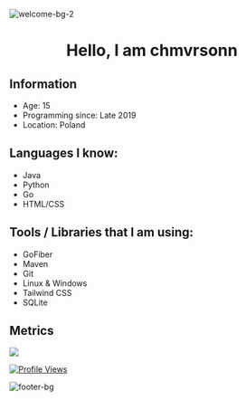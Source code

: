 
![welcome-bg-2](https://user-images.githubusercontent.com/50290580/124369381-11ed1800-dc74-11eb-90a9-2ff2073c3b97.jpg)

<h1 align="center">Hello, I am chmvrsonn</h1>

## Information
<ul>
	<li>Age: 15</li>
	<li>Programming since: Late 2019</li>
	<li>Location: Poland</li>
</ul>

## Languages I know:
<ul>
	<li>Java</li>
	<li>Python</li>
	<li>Go</li>
	<li>HTML/CSS</li>
</ul>

## Tools / Libraries that I am using:
<ul>
	<li>GoFiber</li>
	<li>Maven</li>
	<li>Git</li>
	<li>Linux & Windows</li>
	<li>Tailwind CSS</li>
	<li>SQLite</li>
</ul>

## Metrics
<p>
  <img src="https://github-readme-stats.vercel.app/api?username=chmvrsonn&show_icons=true&theme=radical" />
</p>
<a href="https://github.com/chmvrsonn">
  <p>
    <img src="https://komarev.com/ghpvc/?username=chmvrsonn" alt="Profile Views">
  </p>
</a>

![footer-bg](https://user-images.githubusercontent.com/50290580/124369382-144f7200-dc74-11eb-807a-f10a7a502dd9.jpg)
